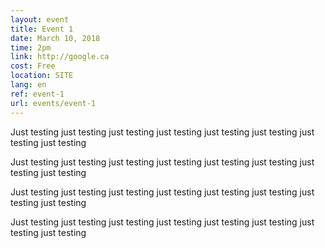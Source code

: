 ```yaml
---
layout: event
title: Event 1
date: March 10, 2018
time: 2pm
link: http://google.ca
cost: Free
location: SITE
lang: en
ref: event-1
url: events/event-1
---
```


Just testing just testing just testing just testing just testing just testing just testing just testing

Just testing just testing just testing just testing just testing just testing just testing just testing

Just testing just testing just testing just testing just testing just testing just testing just testing

Just testing just testing just testing just testing just testing just testing just testing just testing
